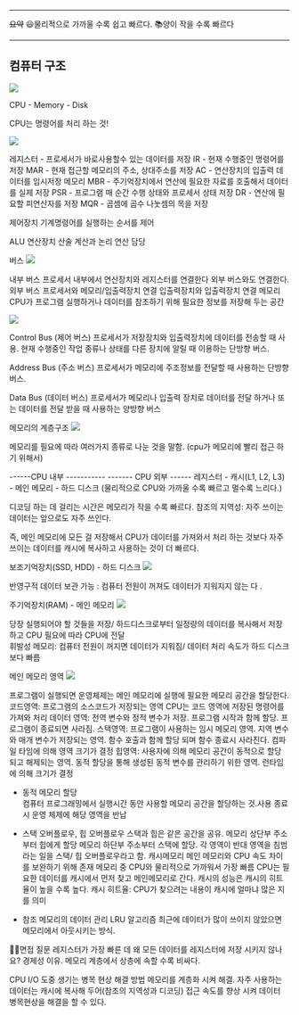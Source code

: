 ------------
~~요약~~
😃물리적으로 가까울 수록 쉽고 빠르다. 
📚양이 작을 수록 빠르다 

------------
## 컴퓨터 구조


![](https://velog.velcdn.com/images/greten/post/78794358-8230-47e3-8545-997a5901466d/image.png)

CPU - Memory - Disk

CPU는 명령어를 처리 하는 것!


![](https://velog.velcdn.com/images/greten/post/d3bf7913-a94c-440d-be35-a41ac4253242/image.png)

레지스터 - 프로세서가 바로사용할수 있는 데이터를 저장
IR - 현재 수행중인 명령어를 저장
MAR - 현재 접근할 메모리의 주소, 상대주소를 저장
AC - 연산장치의 입출력 데이터를 임시저장 메모리
MBR - 주기억장치에서 연산에 필요한 자료를 호출해서 데이터를 실제 저장
PSR - 프로그램 매 순간 수행 상태와 프로세서 상태 저장
DR - 연산에 필요할 피연산자를 저장
MQR - 곱셈에 곱수 나눗셈의 목을 저장

제어장치
기계명령어를 실행하는 순서를 제어

ALU 연산장치
산술 계산과 논리 연산 담당 


버스
![](https://velog.velcdn.com/images/greten/post/210722a8-2c2f-4486-8597-a24ece1e7d4a/image.png)

내부 버스
프로세서 내부에서 연산장치와 레지스터를 연결한다
외부 버스와도 연결한다. 
외부 버스
프로세서와 메모리/입출력장치 연결 입출력장치와 입출력장치 연결
메모리 
CPU가 프로그램 실행하거나 데이터를 참조하기 위해 필요한 정보를 저장해 두는 공간 


![](https://velog.velcdn.com/images/greten/post/5a00b1de-98d8-40ab-adc1-78f59dc210e8/image.png)

Control Bus (제어 버스)
프로세서가 저장장치와 입출력장치에 데이터를 전송할 때 사용. 현재 수행중인 작업 종류나 상태를 다른 장치에 알릴 때 이용하는 단방향 버스.

Address Bus (주소 버스)
프로세서가 메모리에 주조정보를 전달할 때 사용하는 단방향 버스.

Data Bus (데이터 버스)
프로세서가 메모리나 입출력 장치로 데이터를 전달 하거나 또는 데이터를 전달 받을 때 사용하는 양방향 버스


메모리의 계층구조 
![](https://velog.velcdn.com/images/greten/post/da233fc8-2c26-4394-bbe8-15abcd7528e5/image.png)

메모리를 필요에 따라 여러가지 종류로 나눈 것을 말함. 
(cpu가 메모리에 빨리 접근 하기 위해서)

------CPU 내부 -----------  ------- CPU 외부 ------
레지스터 - 캐시(L1, L2, L3) - 메인 메모리 - 하드 디스크 
(물리적으로 CPU와 가까울 수록 빠르고 멀수록 느리다.)

디코딩 하는 데 걸리는 시간은 메모리가 작을 수록 빠르다.
참조의 지역성: 자주 쓰이는 데이터는 앞으로도 자주 쓰인다. 

즉, 메인 메모리에 모든 걸 저장해서 CPU가 데이터를 가져와서 처리 하는 것보다 
자주 쓰이는 데이터를 캐시에 복사하고 사용하는 것이 더 빠르다. 



보조기억장치(SSD, HDD) - 하드 디스크
![](https://velog.velcdn.com/images/greten/post/758fbdfe-2907-434c-9583-53d729bbc849/image.png)

반영구적 데이터 보관 가능 : 컴퓨터 전원이 꺼져도 데이터가 지워지지 않는 다 .

주기억장치(RAM) - 메인 메모리
![](https://velog.velcdn.com/images/greten/post/2cbe9d2f-b57d-4237-b1f9-164e6bef3b02/image.png)

당장 실행되어야 할 것들을 저장/ 하드디스크로부터 일정량의 데이터를 복사해서 저장하고 
CPU 필요에 따라 CPU에 전달   
휘발성 메모리: 컴퓨터 전원이 꺼지면 데이터가 지워짐/ 데이터 처리 속도가 하드 디스크 보다 빠름

메인 메모리 영역
![](https://velog.velcdn.com/images/greten/post/e995aec0-13d7-40d0-ad69-784a9711675b/image.png)

프로그램이 실행되면 운영체제는 메인 메모리에 실행에 필요한 메모리 공간을 할당한다.
코드영역: 프로그램의 소스코드가 저장되는 영역 CPU는 코드 영역에 저장된 명령어를 가져와 처리
데이터 영역: 전역 변수와 정적 변수가 저장. 프로그램 시작과 함께 할당. 프로그램이 종료되면 사라짐.
스택영역: 프로그램이 사용하는 임시 메모리 영역. 지역 변수와 매개 변수가 저장되는 영역. 함수 호출과 함께 할당 되며 함수 종료시 사라진다. 컴파일 타임에 의해 영역 크기가 결정
힙영역: 사용자에 의해 메모리 공간이 동적으로 할당 되고 해제되는 영역. 동적 할당을 통해 생성된 동적 변수를 관리하기 위한 영역. 런타임에 의해 크기가 결정
* 동적 메모리 할당  
컴퓨터 프로그래밍에서 실행시간 동안 사용할 메모리 공간을 할당하는 것.사용 종료시 운영 체제에  해당 영역을 반납  

* 스택 오버플로우, 힙 오버플로우
스택과 힙은 같은 공간을 공유. 메모리 상단부 주소부터 힙에게 할당 메모리 하단부 주소부터 스택에 할당. 각 영역이 반대 영역을 침범라는 일을 스택/ 힙 오버플로우라고 함. 
캐시메모리
메인 메모리와 CPU 속도 차이를 보완하기 위해 존재 
메모리 중  CPU와  물리적으로 가까워서 가장 빠름
CPU는 필요한 데이터를 캐시에서 먼저 찾고 메인메모리로 간다. 
캐시의 성능은 캐시의 히트율이 높을 수록 높다. 
캐시 히트율: CPU가 찾으려는 내용이 캐시에 얼마냐 많은 지를 의미
* 참조 
메모리의 데이터 관리 
LRU 알고리즘 최근에 데이터가 많이 쓰이지 않았으면 메모리에서 아웃시키는 방식.



🧑‍💻면접 질문
레지스터가 가장 빠른 데 왜 모든 데이터를 레지스터에 저장 시키지 않나요?
경제성 이유. 메모리 계층에서 상층에 속할 수록 비싸다. 

CPU I/O 도중 생기는 병목 현상 해결 방법
메모리를 계층화 시켜 해결. 자주 사용하는 데이터는 캐시에 복사해 두어(참조의 지역성과 디코딩) 접근 속도를 향상 시켜 데이터 병목현상을 해결을 할 수 있다. 